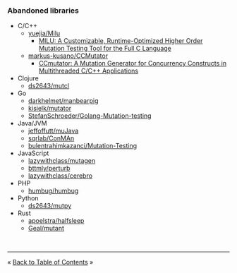 ### Abandoned libraries

* C/C++
  * [yuejia/Milu](https://github.com/yuejia/Milu)
    * [MILU: A Customizable, Runtime-Optimized Higher Order Mutation Testing Tool for the Full C Language](https://www.researchgate.net/publication/228609925_MILU_A_Customizable_Runtime-Optimized_Higher_Order_Mutation_Testing_Tool_for_the_Full_C_Language)
  * [markus-kusano/CCMutator](https://github.com/markus-kusano/CCMutator)
    * [CCmutator: A Mutation Generator for Concurrency Constructs in Multithreaded C/C++ Applications](http://www-bcf.usc.edu/~wang626/pubDOC/Kusano13CCmutator.pdf)
* Clojure
  * [ds2643/mutcl](https://github.com/ds2643/mutcl)
* Go
  * [darkhelmet/manbearpig](https://github.com/darkhelmet/manbearpig)
  * [kisielk/mutator](https://github.com/kisielk/mutator)
  * [StefanSchroeder/Golang-Mutation-testing](https://github.com/StefanSchroeder/Golang-Mutation-testing)
* Java/JVM
  * [jeffoffutt/muJava](https://github.com/jeffoffutt/muJava)
  * [sqrlab/ConMAn](https://github.com/sqrlab/ConMAn)
  * [bulentrahimkazanci/Mutation-Testing](https://github.com/bulentrahimkazanci/Mutation-Testing)
* JavaScript
  * [lazywithclass/mutagen](https://github.com/lazywithclass/mutagen)
  * [bttmly/perturb](https://github.com/bttmly/perturb)
  * [lazywithclass/cerebro](https://github.com/lazywithclass/cerebro)
* PHP
  * [humbug/humbug](https://github.com/humbug/humbug)
* Python
  * [ds2643/mutpy](https://github.com/ds2643/mutpy)
* Rust
  * [apoelstra/halfsleep](https://github.com/apoelstra/halfsleep)
  * [Geal/mutant](https://github.com/Geal/mutant)

<br />
<hr />

« [Back to Table of Contents](../README.md#contents) »

